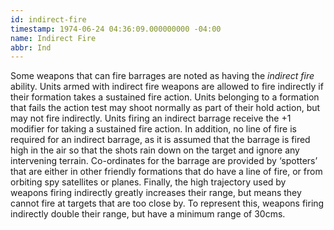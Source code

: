 ```yaml
---
id: indirect-fire
timestamp: 1974-06-24 04:36:09.000000000 -04:00
name: Indirect Fire
abbr: Ind
---
```

<p>Some weapons that can fire barrages are noted as having the <em>indirect fire</em> ability. Units armed with indirect fire weapons are allowed to fire indirectly if their formation takes a sustained fire action. Units belonging to a formation that fails the action test may shoot normally as part of their hold action, but may not fire indirectly. Units firing an indirect barrage receive the +1 modifier for taking a sustained fire action. In addition, no line of fire is required for an indirect barrage, as it is assumed that the barrage is fired high in the air so that the shots rain down on the target and ignore any intervening terrain. Co-ordinates for the barrage are provided by &lsquo;spotters&rsquo; that are either in other friendly formations that do have a line of fire, or from orbiting spy satellites or planes. Finally, the high trajectory used by weapons firing indirectly greatly increases their range, but means they cannot fire at targets that are too close by. To represent this, weapons firing indirectly double their range, but have a minimum range of 30cms.</p>